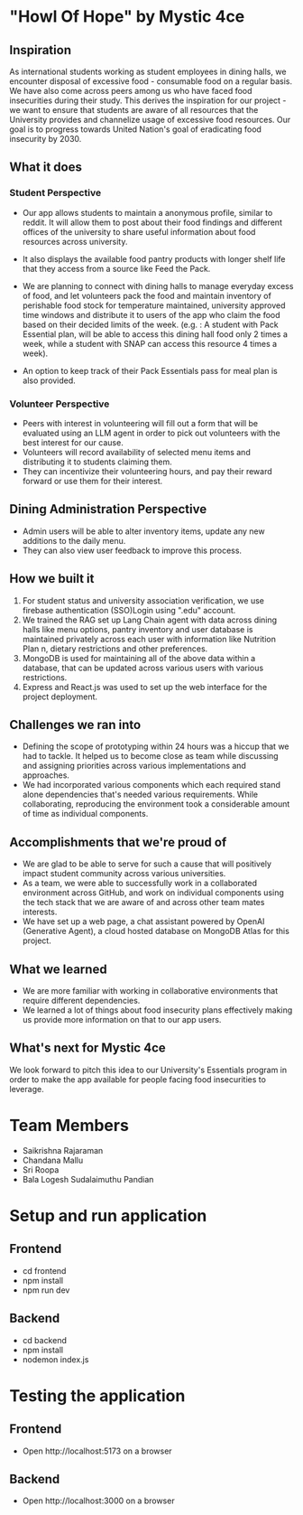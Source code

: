 # "Howl Of Hope" by Mystic 4ce

## Inspiration

As international students working as student employees in dining halls, we encounter disposal of excessive food - consumable food on a regular basis. We have also come across peers among us who have faced food insecurities during their study. This derives the inspiration for our project - we want to ensure that students are aware of all resources that the University provides and channelize usage of excessive food resources. Our goal is to progress towards United Nation's goal of eradicating food insecurity by 2030.

## What it does

### Student Perspective

* Our app allows students to maintain a anonymous profile, similar to reddit. It will allow them to post about their food findings and different offices of the university to share useful information about food resources across university. 

* It also displays the available food pantry products with longer shelf life that they access from a source like Feed the Pack.

* We are planning to connect with dining halls to manage everyday excess of food, and let volunteers pack the food and maintain inventory of perishable food stock for temperature maintained, university approved time windows and distribute it to users of the app who claim the food based on their decided limits of the week. (e.g. : A student with Pack Essential plan, will be able to access this dining hall food only 2 times a week, while a student with SNAP can access this resource 4 times a week).

* An option to keep track of their Pack Essentials pass for meal plan is also provided.

### Volunteer Perspective

*  Peers with interest in volunteering will fill out a form that will be evaluated using an LLM agent in order to pick out volunteers with the best interest for our cause.
* Volunteers will record availability of selected menu items and distributing it to students claiming them.
*  They can incentivize their volunteering hours, and pay their reward forward or use them for their interest.

## Dining Administration Perspective

* Admin users will be able to alter inventory items, update any new additions to the daily menu.
* They can also view user feedback to improve this process.

## How we built it

1. For student status and university association verification, we use firebase authentication (SSO)Login using ".edu" account.
2. We trained the RAG set up Lang Chain agent with data across dining halls like menu options, pantry inventory and user database is maintained privately across each user with information like Nutrition Plan n, dietary restrictions and other preferences.
3. MongoDB is used for maintaining all of the above data within a database, that can be updated across various users with various restrictions.
4. Express and React.js was used to set up the web interface for the project deployment.

## Challenges we ran into

* Defining the scope of prototyping within 24 hours was a hiccup that we had to tackle. It helped us to become close as team while discussing and assigning priorities across various implementations and approaches.
* We had incorporated various components which each required stand alone dependencies that's needed various requirements. While collaborating, reproducing the environment took a considerable amount of time as individual components.

## Accomplishments that we're proud of

* We are glad to be able to serve for such a cause that will positively impact student community across various universities.
*  As a team, we were able to successfully work in a collaborated environment across GitHub, and work on individual components using the tech stack that we are aware of and across other team mates interests.
* We have set up a web page, a chat assistant powered by OpenAI (Generative Agent), a cloud hosted database on MongoDB Atlas for this project.

## What we learned

* We are more familiar with working in collaborative environments that require different dependencies.
* We learned a lot of things about food insecurity plans effectively making us provide more information on that to our app users.

## What's next for Mystic 4ce
 We look forward to pitch this idea to our University's Essentials program in order to make the app available for people facing food insecurities to leverage.

# Team Members

- Saikrishna Rajaraman
- Chandana Mallu
- Sri Roopa
- Bala Logesh Sudalaimuthu Pandian

# Setup and run application

## Frontend

- cd frontend
- npm install
- npm run dev

## Backend

- cd backend
- npm install
- nodemon index.js

# Testing the application

## Frontend

- Open http://localhost:5173 on a browser

## Backend

- Open http://localhost:3000 on a browser
